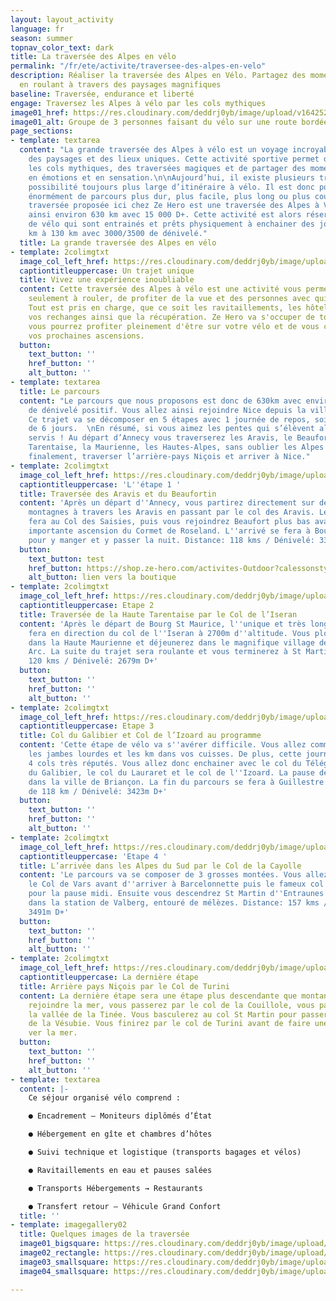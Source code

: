 ```yaml
---
layout: layout_activity
language: fr
season: summer
topnav_color_text: dark
title: La traversée des Alpes en vélo
permalink: "/fr/ete/activite/traversee-des-alpes-en-velo"
description: Réaliser la traversée des Alpes en Vélo. Partagez des moments inoubliables
  en roulant à travers des paysages magnifiques
baseline: Traversée, endurance et liberté
engage: Traversez les Alpes à vélo par les cols mythiques
image01_href: https://res.cloudinary.com/deddrj0yb/image/upload/v1642520843/website/summer/pexels-pavel-danilyuk-5807686_jcwovf.jpg
image01_alt: Groupe de 3 personnes faisant du vélo sur une route bordée de pins
page_sections:
- template: textarea
  content: "La grande traversée des Alpes à vélo est un voyage incroyable à travers
    des paysages et des lieux uniques. Cette activité sportive permet de découvrir
    les cols mythiques, des traversées magiques et de partager des moments riches
    en émotions et en sensation.\n\nAujourd’hui, il existe plusieurs trajets et une
    possibilité toujours plus large d’itinéraire à vélo. Il est donc possible de faire
    énormément de parcours plus dur, plus facile, plus long ou plus court etc.  \nLa
    traversée proposée ici chez Ze Hero est une traversée des Alpes à Vélo parcourant
    ainsi environ 630 km avec 15 000 D+. Cette activité est alors réservée à des pratiquants
    de vélo qui sont entrainés et prêts physiquement à enchainer des journées de 100
    km à 130 km avec 3000/3500 de dénivelé."
  title: La grande traversée des Alpes en vélo
- template: 2colimgtxt
  image_col_left_href: https://res.cloudinary.com/deddrj0yb/image/upload/v1642521349/website/V%C3%A9lo/traversee-pre-alpes_mmfnjh.png
  captiontitleuppercase: Un trajet unique
  title: Vivez une expérience inoubliable
  content: Cette traversée des Alpes à vélo est une activité vous permettant de penser
    seulement à rouler, de profiter de la vue et des personnes avec qui vous serez.
    Tout est pris en charge, que ce soit les ravitaillements, les hôtels, la restauration,
    vos rechanges ainsi que la récupération. Ze Hero va s'occuper de tout, et vous,
    vous pourrez profiter pleinement d'être sur votre vélo et de vous concentrer pour
    vos prochaines ascensions.
  button:
    text_button: ''
    href_button: ''
    alt_button: ''
- template: textarea
  title: Le parcours
  content: "Le parcours que nous proposons est donc de 630km avec environ 15 000 m
    de dénivelé positif. Vous allez ainsi rejoindre Nice depuis la ville d'Annecy.
    Ce trajet va se décomposer en 5 étapes avec 1 journée de repos, soit un total
    de 6 jours.  \nEn résumé, si vous aimez les pentes qui s’élèvent alors vous serez
    servis ! Au départ d’Annecy vous traverserez les Aravis, le Beaufortin, la Haute
    Tarentaise, la Maurienne, les Hautes-Alpes, sans oublier les Alpes du Sud pour,
    finalement, traverser l’arrière-pays Niçois et arriver à Nice."
- template: 2colimgtxt
  image_col_left_href: https://res.cloudinary.com/deddrj0yb/image/upload/v1642521345/website/V%C3%A9lo/ETAPE-1-GRANDS-COLS_aowgzr.png
  captiontitleuppercase: 'L''étape 1 '
  title: Traversée des Aravis et du Beaufortin
  content: 'Après un départ d''Annecy, vous partirez directement sur des routes de
    montagnes à travers les Aravis en passant par le col des Aravis. Le déjeuner se
    fera au Col des Saisies, puis vous rejoindrez Beaufort plus bas avant la dernière
    importante ascension du Cormet de Roseland. L''arrivé se fera à Bourg St Maurice
    pour y manger et y passer la nuit. Distance: 118 kms / Dénivelé: 3362m D+'
  button:
    text_button: test
    href_button: https://shop.ze-hero.com/activites-Outdoor?calessonstype=all&catypegenderlistsummer=all&calessonsactivitytype=Ski&start-date=21%2F11%2F2021
    alt_button: lien vers la boutique
- template: 2colimgtxt
  image_col_left_href: https://res.cloudinary.com/deddrj0yb/image/upload/v1642521346/website/V%C3%A9lo/ETAPE-2-GRANDS-COLS_tepatv.png
  captiontitleuppercase: Etape 2
  title: Traversée de la Haute Tarentaise par le Col de l’Iseran
  content: 'Après le départ de Bourg St Maurice, l''unique et très longue montée se
    fera en direction du col de l''Iseran à 2700m d''altitude. Vous plongerez ensuite
    dans la Haute Maurienne et déjeunerez dans le magnifique village de Bonneval sur
    Arc. La suite du trajet sera roulante et vous terminerez à St Martin d''Arc. Distance:
    120 kms / Dénivelé: 2679m D+'
  button:
    text_button: ''
    href_button: ''
    alt_button: ''
- template: 2colimgtxt
  image_col_left_href: https://res.cloudinary.com/deddrj0yb/image/upload/v1642521346/website/V%C3%A9lo/ETAPE-3-GRANDS-COLS_v3pqyi.png
  captiontitleuppercase: Etape 3
  title: Col du Galibier et Col de l’Izoard au programme
  content: 'Cette étape de vélo va s''avérer difficile. Vous allez commencer à sentir
    les jambes lourdes et les km dans vos cuisses. De plus, cette journée comporte
    4 cols très réputés. Vous allez donc enchainer avec le col du Télégraphe, le col
    du Galibier, le col du Lauraret et le col de l''Izoard. La pause de midi se fera
    dans la ville de Briançon. La fin du parcours se fera à Guillestre pour une étape
    de 118 km / Dénivelé: 3423m D+'
  button:
    text_button: ''
    href_button: ''
    alt_button: ''
- template: 2colimgtxt
  image_col_left_href: https://res.cloudinary.com/deddrj0yb/image/upload/v1642521346/website/V%C3%A9lo/ETAPE-4-CAYOLLE_jiy3h9.png
  captiontitleuppercase: 'Etape 4 '
  title: L’arrivée dans les Alpes du Sud par le Col de la Cayolle
  content: 'Le parcours va se composer de 3 grosses montées. Vous allez donc grimper
    le Col de Vars avant d''arriver à Barcelonnette puis le fameux col de la Cayolle
    pour la pause midi. Ensuite vous descendrez St Martin d''Entraunes pour finir
    dans la station de Valberg, entouré de mélèzes. Distance: 157 kms / Dénivelé:
    3491m D+'
  button:
    text_button: ''
    href_button: ''
    alt_button: ''
- template: 2colimgtxt
  image_col_left_href: https://res.cloudinary.com/deddrj0yb/image/upload/v1642521347/website/V%C3%A9lo/ETAPE-5-BIS_ilgp7o.png
  captiontitleuppercase: La dernière étape
  title: Arrière pays Niçois par le Col de Turini
  content: La dernière étape sera une étape plus descendante que montante. Avant de
    rejoindre la mer, vous passerez par le col de la Couillole, vous passerez dans
    la vallée de la Tinée. Vous basculerez au col St Martin pour passer dans la vallée
    de la Vésubie. Vous finirez par le col de Turini avant de faire une longue descente
    ver la mer.
  button:
    text_button: ''
    href_button: ''
    alt_button: ''
- template: textarea
  content: |-
    Ce séjour organisé vélo comprend :

    ● Encadrement – Moniteurs diplômés d’État

    ● Hébergement en gîte et chambres d’hôtes

    ● Suivi technique et logistique (transports bagages et vélos)

    ● Ravitaillements en eau et pauses salées

    ● Transports Hébergements → Restaurants

    ● Transfert retour – Véhicule Grand Confort
  title: ''
- template: imagegallery02
  title: Quelques images de la traversée
  image01_bigsquare: https://res.cloudinary.com/deddrj0yb/image/upload/v1642521348/website/V%C3%A9lo/velo-de-route-sejour_bojhe9.jpg
  image02_rectangle: https://res.cloudinary.com/deddrj0yb/image/upload/v1642521347/website/V%C3%A9lo/sejour-velo-de-route-assistance_ekknlj.jpg
  image03_smallsquare: https://res.cloudinary.com/deddrj0yb/image/upload/v1642521347/website/V%C3%A9lo/sejour-en-velo-de-route-traversee-de-route_onnjic.jpg
  image04_smallsquare: https://res.cloudinary.com/deddrj0yb/image/upload/v1642521347/website/V%C3%A9lo/sejour-en-velo-traversee-des-alpes-nice_jyfbgw.jpg

---
```

